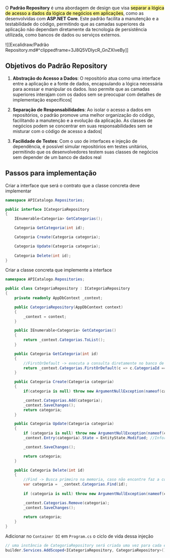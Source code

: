 O **Padrão Repository** é uma abordagem de design que visa <mark style="background-color: #fff88f; color: black">separar a lógica de acesso a dados da lógica de negócios em aplicações</mark>, como as desenvolvidas com **ASP.NET Core**. Este padrão facilita a manutenção e a testabilidade do código, permitindo que as camadas superiores da aplicação não dependam diretamente da tecnologia de persistência utilizada, como bancos de dados ou serviços externos.

![[Excalidraw/Padrão Repository.md#^clippedframe=3J8Q5VDlycR_GnZXIveBy]]
## Objetivos do Padrão Repository

1. **Abstração do Acesso a Dados**: O repositório atua como uma interface entre a aplicação e a fonte de dados, encapsulando a lógica necessária para acessar e manipular os dados. Isso permite que as camadas superiores interajam com os dados sem se preocupar com detalhes de implementação específicos[

2. **Separação de Responsabilidades**: Ao isolar o acesso a dados em repositórios, o padrão promove uma melhor organização do código, facilitando a manutenção e a evolução da aplicação. As classes de negócios podem se concentrar em suas responsabilidades sem se misturar com o código de acesso a dados[

3. **Facilidade de Testes**: Com o uso de interfaces e injeção de dependência, é possível simular repositórios em testes unitários, permitindo que os desenvolvedores testem suas classes de negócios sem depender de um banco de dados real

## Passos para implementação

Criar a interface  que será o contrato que a classe concreta deve implementar

```C#
namespace APICatalogo.Repositories;

public interface ICategoriaRepository
{
    IEnumerable<Categoria> GetCategorias();

    Categoria GetCategoria(int id);

    Categoria Create(Categoria categoria);

    Categoria Update(Categoria categoria);
    
    Categoria Delete(int id);
}
```


Criar a classe concreta que implemente a interface

```C#
namespace APICatalogo.Repositories;

public class CategoriaRepository : ICategoriaRepository
{
    private readonly AppDbContext _context;

    public CategoriaRepository(AppDbContext context)
    {
        _context = context;
    }

    public IEnumerable<Categoria> GetCategorias()
    {
        return _context.Categorias.ToList();
    }

    public Categoria GetCategoria(int id)
    {
        //FirstOrDefault -> executa a consulta diretamente no banco de dados
        return _context.Categorias.FirstOrDefault(c => c.CategoriaId == id);
    }

    public Categoria Create(Categoria categoria)
    {
        if(categoria is null) throw new ArgumentNullException(nameof(categoria));

        _context.Categorias.Add(categoria);
        _context.SaveChanges();
        return categoria;
    }

    public Categoria Update(Categoria categoria)
    {
        if (categoria is null) throw new ArgumentNullException(nameof(categoria));
        _context.Entry(categoria).State = EntityState.Modified; //Informa ao contexto do EF Core que o objeto categoria foi modificado e precisa ser atualizado no BD

        _context.SaveChanges();

        return categoria;
    }

    public Categoria Delete(int id)
    {
        //Find -> Busca primeiro na memoria, caso não encontre faz a consulta ao banco de dados.
        var categoria =  _context.Categorias.Find(id);
        
        if (categoria is null) throw new ArgumentNullException(nameof(categoria));

        _context.Categorias.Remove(categoria);
        _context.SaveChanges();
        
        return categoria;
    }
}
```


Adicionar no `Container DI` em `Program.cs` o ciclo de vida dessa injeção 

```C#
// uma instância de CategoriaRepository será criada uma vez para cada escopo de request.
builder.Services.AddScoped<ICategoriaRepository, CategoriaRepository>();
```


